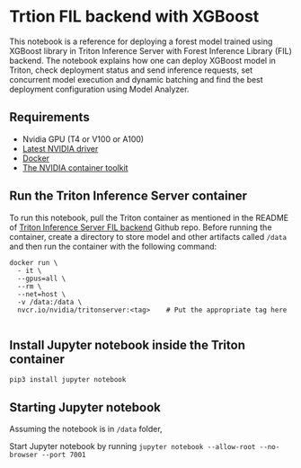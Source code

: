 # Trtion FIL backend with XGBoost

This notebook is a reference for deploying a forest model trained using XGBoost library in Triton Inference Server with Forest Inference Library (FIL) backend. The notebook explains how one can deploy XGBoost model in Triton, check deployment status and send inference requests, set concurrent model execution and dynamic batching and find the best deployment configuration using Model Analyzer.

## Requirements
* Nvidia GPU (T4 or V100 or A100)
* [Latest NVIDIA driver](https://docs.nvidia.com/datacenter/tesla/tesla-installation-notes/index.html)
* [Docker](https://docs.docker.com/get-docker/)
* [The NVIDIA container toolkit](https://docs.nvidia.com/datacenter/cloud-native/container-toolkit/install-guide.html#docker)

## Run the Triton Inference Server container 

To run this notebook, pull the Triton container as mentioned in the README of [Triton Inference Server FIL backend](https://github.com/triton-inference-server/fil_backend) Github repo. Before running the container, create a directory to store model and other artifacts called `/data` and then run the container with the following command:

```
docker run \
  - it \
  --gpus=all \
  --rm \
  --net=host \
  -v /data:/data \
  nvcr.io/nvidia/tritonserver:<tag>    # Put the appropriate tag here
  
```

## Install Jupyter notebook inside the Triton container
```
pip3 install jupyter notebook
```

## Starting Jupyter notebook
Assuming the notebook is in `/data` folder,

Start Jupyter notebook by running `jupyter notebook --allow-root --no-browser --port 7001`

